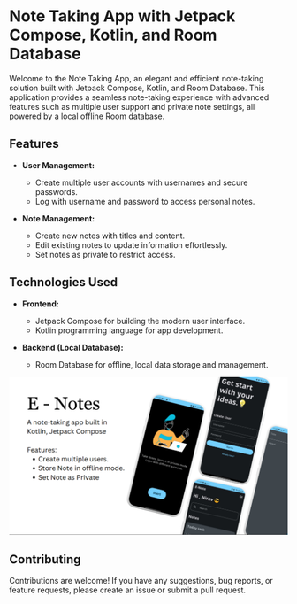 # Note Taking App with Jetpack Compose, Kotlin, and Room Database

Welcome to the Note Taking App, an elegant and efficient note-taking solution built with Jetpack Compose, Kotlin, and Room Database. This application provides a seamless note-taking experience with advanced features such as multiple user support and private note settings, all powered by a local offline Room database.

## Features

- **User Management:**
  - Create multiple user accounts with usernames and secure passwords.
  - Log with username and password to access personal notes.

- **Note Management:**
  - Create new notes with titles and content.
  - Edit existing notes to update information effortlessly.
  - Set notes as private to restrict access.



## Technologies Used

- **Frontend:**
   - Jetpack Compose for building the modern user interface.
   - Kotlin programming language for app development.

- **Backend (Local Database):**
   - Room Database for offline, local data storage and management.


<img src="https://github.com/nirav-r-p/eNotes/blob/master/Screenshorts/AppPoster.png">



## Contributing

Contributions are welcome! If you have any suggestions, bug reports, or feature requests, please create an issue or submit a pull request.
